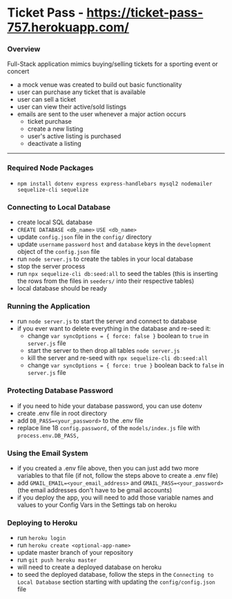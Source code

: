 # Ticket Pass - https://ticket-pass-757.herokuapp.com/

### Overview 

Full-Stack application mimics buying/selling tickets for a sporting event or concert

- a mock venue was created to build out basic functionality
- user can purchase any ticket that is available 
- user can sell a ticket
- user can view their active/sold listings
- emails are sent to the user whenever a major action occurs 
    - ticket purchase
    - create a new listing
    - user's active listing is purchased 
    - deactivate a listing

----------------


### Required Node Packages 
- `npm install dotenv express express-handlebars mysql2 nodemailer sequelize-cli sequelize`

### Connecting to Local Database 

- create local SQL database 
- `CREATE DATABASE <db_name>` `USE <db_name>`
- update `config.json` file in the `config/` directory 
- update `username` `password` `host` and `database` keys in the `development` object of the `config.json` file
- run `node server.js` to create the tables in your local database
- stop the server process
- run `npx sequelize-cli db:seed:all` to seed the tables (this is inserting the rows from the files in `seeders/` into their respective tables)
- local database should be ready 


### Running the Application
- run `node server.js` to start the server and connect to database
- if you ever want to delete everything in the database and re-seed it:
    - change `var syncOptions = { force: false }` boolean to `true` in `server.js` file 
    - start the server to then drop all tables `node server.js`
    - kill the server and re-seed with `npx sequelize-cli db:seed:all`
    - change `var syncOptions = { force: true }` boolean back to `false` in `server.js` file 


### Protecting Database Password

- if you need to hide your database password, you can use dotenv 
- create .env file in root directory 
- add `DB_PASS=<your_password>` to the .env file
- replace line 18 `config.password,` of the `models/index.js` file with `process.env.DB_PASS,`


### Using the Email System 

- if you created a .env file above, then you can just add two more variables to that file (if not, follow the steps above to create a .env file)
- add `GMAIL_EMAIL=<your_email_address>` and `GMAIL_PASS=<your_password>` (the email addresses don't have to be gmail accounts)
- if you deploy the app, you will need to add those variable names and values to your Config Vars in the Settings tab on heroku


### Deploying to Heroku 

- run `heroku login` 
- run `heroku create <optional-app-name>`
- update master branch of your repository 
- run `git push heroku master`
- will need to create a deployed database on heroku 
- to seed the deployed database, follow the steps in the `Connecting to Local Database` section starting with updating the `config/config.json` file 